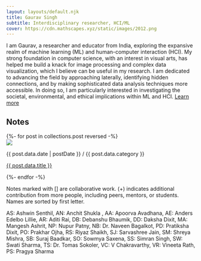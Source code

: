 ```yaml
---
layout: layouts/default.njk
title: Gaurav Singh
subtitle: Interdisciplinary researcher, HCI/ML
cover: https://cdn.mathscapes.xyz/static/images/2012.png
---  
```

   
I am Gaurav, a researcher and educator from India, exploring the expansive realm of machine learning (ML) and human-computer interaction (HCI). My strong foundation in computer science, with an interest in visual arts, has helped me build a knack for image processing and complex data visualization, which I believe can be useful in my research. I am dedicated to advancing the field by approaching laterally, identifying hidden connections, and by making sophisticated data analysis techniques more accessible. In doing so, I am particularly interested in investigating the societal, environmental, and ethical implications within ML and HCI. [Learn more](/about)

<h2>Notes</h2>
  
<div>
    {%- for post in collections.post reversed -%}
    <div class="post">
        <img src="{{ post.data.cover }}" />
        <div>
            <p class="meta">{{ post.data.date | postDate }} / {{ post.data.category }} </p>
            <p><a href="{{ post.url }}">{{ post.data.title }}</a></p>
        </div>
    </div>
    {%- endfor -%}
</div>
  
Notes marked with [] are collaborative work. (+) indicates additional contribution from more people, including peers, mentors, or students. Names are sorted by first letter.
 
AS: Ashwin Senthil, AN: Anchit Shukla , AA: Apoorva Avadhana, AE: Anders Edelbo Lillie, AR: Aditi Rai, DB: Debanshu Bhaumik, DD: Daksha Dixit, MA: Mangesh Ashrit, NP: Nupur Patny, NB: Dr. Naveen Bagalkot, PD: Pratiksha Dixit, PO: Prakhar Ojha, RS: Riyaz Shaikh, SJ: Sarvashree Jain, SM: Shreya Mishra, SB: Suraj Baadkar, SO: Sowmya Saxena, SS: Simran Singh, SW: Swati Sharma, TS: Dr. Tomas Sokoler, VC: V Chakravarthy, VR: Vineeta Rath, PS: Pragya Sharma
 